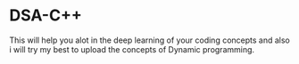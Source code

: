 # DSA-C++
This will help you alot in the deep learning of your coding concepts and also i will try my best to upload the concepts of Dynamic programming.
